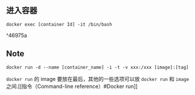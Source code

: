 ## 进入容器

```shell
docker exec [container Id] -it /bin/bash
```

^46975a

## Note

```shell
docker run -d --name [container_name] -i -t -v xxx:/xxx [image]:[tag]
```

`docker run` 的 image 要放在最后，其他的一些选项可以放 `docker run` 和 `image` 之间.[[指令（Command-line reference）#Docker run]]
